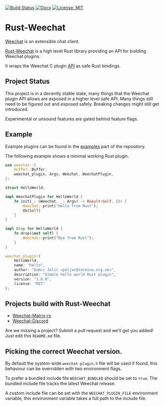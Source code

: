 [![Build Status](https://travis-ci.org/poljar/rust-weechat.svg?branch=master)](https://travis-ci.org/poljar/rust-weechat)
[![Docs](https://docs.rs/weechat/badge.svg)](https://docs.rs/weechat)
[![License: MIT](https://img.shields.io/badge/License-MIT-yellow.svg)](https://opensource.org/licenses/MIT)

# Rust-Weechat

[Weechat](https://weechat.org/) is an extensible chat client.

[Rust-Weechat](https://github.com/poljar/rust-weechat/) is a high level Rust
library providing an API for building Weechat plugins.

It wraps the Weechat C plugin [API] as safe Rust bindings.

## Project Status

This project is in a decently stable state, many things that the Weechat plugin
API allows are exposed in a higher level safe API. Many things still need to be
figured out and exposed safely. Breaking changes might still get introduced.

Experimental or unsound features are gated behind feature flags.

## Example

Example plugins can be found in the [examples] part of the repository.

The following example shows a minimal working Rust plugin.

```rust
use weechat::{
    buffer::Buffer,
    weechat_plugin, Args, Weechat, WeechatPlugin,
};

struct HelloWorld;

impl WeechatPlugin for HelloWorld {
    fn init(_: &Weechat, _: Args) -> Result<Self, ()> {
        Weechat::print("Hello from Rust");
        Ok(Self)
    }
}

impl Drop for HelloWorld {
    fn drop(&mut self) {
        Weechat::print("Bye from Rust");
    }
}

weechat_plugin!(
    HelloWorld,
    name: "hello",
    author: "Damir Jelić <poljar@termina.org.uk>",
    description: "Simple hello world Rust plugin",
    version: "1.0.0",
    license: "MIT"
);
```

## Projects build with Rust-Weechat

* [Weechat-Matrix-rs](https://github.com/poljar/weechat-matrix-rs)
* [Weechat-Discord](https://github.com/terminal-discord/weechat-discord)

Are we missing a project? Submit a pull request and we'll get you added!
Just edit this `README.md` file.

## Picking the correct Weechat version.

By default the system-wide `weechat-plugin.h` file will be used if found,
this behaviour can be overridden with two environment flags.

To prefer a bundled include file `WEECHAT_BUNDLED` should be set to `true`. The
bundled include file tracks the latest Weechat release.

A custom include file can be set with the `WEECHAT_PLUGIN_FILE` environment
variable, this environment variable takes a full path to the include file.

[Weechat]: weechat.org/
[API]: https://weechat.org/files/doc/stable/weechat_plugin_api.en.html
[examples]: https://github.com/poljar/rust-weechat/tree/master/weechat-rs/examples.
